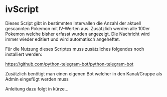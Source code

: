# ivScript
Dieses Script gibt in bestimmten Intervallen die Anzahl der aktuell gescannten Pokemon mit IV-Werten aus.
Zusätzlich werden alle 100er Pokemon welche bisher erfasst wurden angezeigt.
Die Nachricht wird immer wieder editiert und wird automatisch angeheftet.

Für die Nutzung dieses Scriptes muss zusätzliches folgendes noch installiert werden:

https://github.com/python-telegram-bot/python-telegram-bot

Zusätzlich benötigt man einen eigenen Bot welcher in den Kanal/Gruppe als Admin eingefügt werden muss

Anleitung dazu folgt in kürze...

